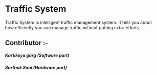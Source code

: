 # Traffic System


Traffic System  is intelligent traffic management system. It tells you about how efficently you can manage traffic without putting extra efforts.


## Contributor :-
#####              Kartikeya garg (Software part)
#####              Sarthak Soni (Hardware part)  


 
